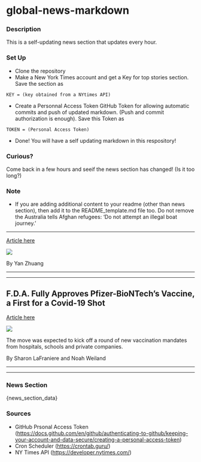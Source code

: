 # global-news-markdown

### Description 
This is a self-updating news section that updates every hour.

### Set Up 
* Clone the repository
* Make a New York Times account and get a Key for top stories section. Save the section as 
 ```
 KEY = (key obtained from a NYtimes API)
 ```
*  Create a Personnal Access Token GitHub Token for allowing automatic commits and push of updated markdown. (Push and commit authorization is enough). Save this Token as 
```
TOKEN = (Personal Access Token)
```
* Done! You will have a self updating markdown in this respository!

### Curious?
Come back in a few hours and seeif the news section has changed! (Is it too long?)

### Note
* If you are adding additional content to your readme (other than news section), then add it to the README_template.md file too. Do not remove the Australia tells Afghan refugees: ‘Do not attempt an illegal boat journey.’
--------------------------------------------------------------------------

[Article here](https://www.nytimes.com/2021/08/23/world/asia/australia-tells-afghan-refugees-do-not-attempt-an-illegal-boat-journey.html)

[![](https://static01.nyt.com/images/2021/08/23/world/23-afghanistan-briefing-australia/merlin_193451274_86c2b1f6-61b4-44ca-90d7-687de4671594-superJumbo.jpg)](https://www.nytimes.com/2021/08/23/world/asia/australia-tells-afghan-refugees-do-not-attempt-an-illegal-boat-journey.html)

By Yan Zhuang

* * *

* * *

F.D.A. Fully Approves Pfizer-BioNTech’s Vaccine, a First for a Covid-19 Shot
----------------------------------------------------------------------------

[Article here](https://www.nytimes.com/2021/08/23/health/pfizer-vaccine-approval-fda.html)

[![](https://static01.nyt.com/images/2021/08/23/us/politics/23dc-virus-pfizer/merlin_193343802_9126eb2e-d122-4c31-a2d0-e329bf801c4c-superJumbo.jpg)](https://www.nytimes.com/2021/08/23/health/pfizer-vaccine-approval-fda.html)

The move was expected to kick off a round of new vaccination mandates from hospitals, schools and private companies.

By Sharon LaFraniere and Noah Weiland

* * *

* * *

### News Section 
{news_section_data}


### Sources 
* GitHub Prsonal Access Token (https://docs.github.com/en/github/authenticating-to-github/keeping-your-account-and-data-secure/creating-a-personal-access-token)
* Cron Scheduler (https://crontab.guru/)
* NY Times API (https://developer.nytimes.com/)
